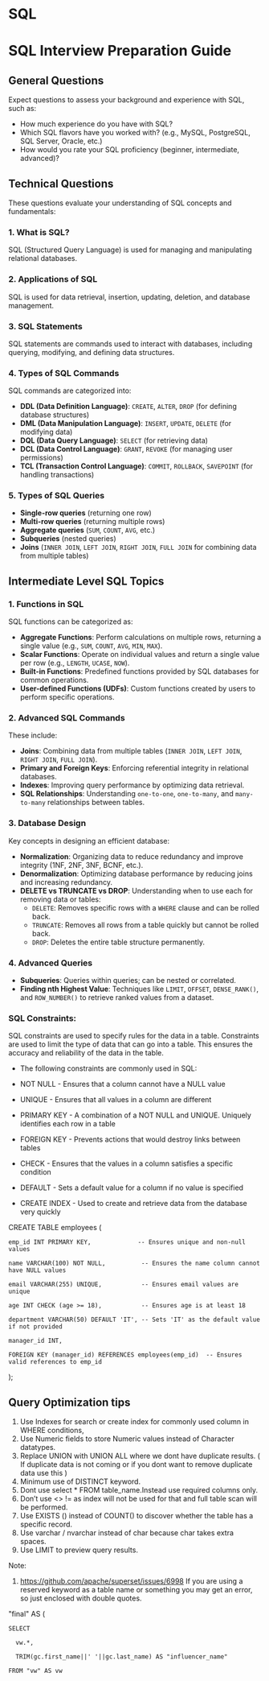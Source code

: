 # SQL

# SQL Interview Preparation Guide

## General Questions
Expect questions to assess your background and experience with SQL, such as:
- How much experience do you have with SQL?
- Which SQL flavors have you worked with? (e.g., MySQL, PostgreSQL, SQL Server, Oracle, etc.)
- How would you rate your SQL proficiency (beginner, intermediate, advanced)?

## Technical Questions
These questions evaluate your understanding of SQL concepts and fundamentals:

### 1. What is SQL?
SQL (Structured Query Language) is used for managing and manipulating relational databases.

### 2. Applications of SQL
SQL is used for data retrieval, insertion, updating, deletion, and database management.

### 3. SQL Statements
SQL statements are commands used to interact with databases, including querying, modifying, and defining data structures.

### 4. Types of SQL Commands
SQL commands are categorized into:
- **DDL (Data Definition Language)**: `CREATE`, `ALTER`, `DROP` (for defining database structures)
- **DML (Data Manipulation Language)**: `INSERT`, `UPDATE`, `DELETE` (for modifying data)
- **DQL (Data Query Language)**: `SELECT` (for retrieving data)
- **DCL (Data Control Language)**: `GRANT`, `REVOKE` (for managing user permissions)
- **TCL (Transaction Control Language)**: `COMMIT`, `ROLLBACK`, `SAVEPOINT` (for handling transactions)

### 5. Types of SQL Queries
- **Single-row queries** (returning one row)
- **Multi-row queries** (returning multiple rows)
- **Aggregate queries** (`SUM`, `COUNT`, `AVG`, etc.)
- **Subqueries** (nested queries)
- **Joins** (`INNER JOIN`, `LEFT JOIN`, `RIGHT JOIN`, `FULL JOIN` for combining data from multiple tables)

## Intermediate Level SQL Topics

### 1. Functions in SQL
SQL functions can be categorized as:
- **Aggregate Functions**: Perform calculations on multiple rows, returning a single value (e.g., `SUM`, `COUNT`, `AVG`, `MIN`, `MAX`).
- **Scalar Functions**: Operate on individual values and return a single value per row (e.g., `LENGTH`, `UCASE`, `NOW`).
- **Built-in Functions**: Predefined functions provided by SQL databases for common operations.
- **User-defined Functions (UDFs)**: Custom functions created by users to perform specific operations.

### 2. Advanced SQL Commands
These include:
- **Joins**: Combining data from multiple tables (`INNER JOIN`, `LEFT JOIN`, `RIGHT JOIN`, `FULL JOIN`).
- **Primary and Foreign Keys**: Enforcing referential integrity in relational databases.
- **Indexes**: Improving query performance by optimizing data retrieval.
- **SQL Relationships**: Understanding `one-to-one`, `one-to-many`, and `many-to-many` relationships between tables.

### 3. Database Design
Key concepts in designing an efficient database:
- **Normalization**: Organizing data to reduce redundancy and improve integrity (1NF, 2NF, 3NF, BCNF, etc.).
- **Denormalization**: Optimizing database performance by reducing joins and increasing redundancy.
- **DELETE vs TRUNCATE vs DROP**: Understanding when to use each for removing data or tables:
  - `DELETE`: Removes specific rows with a `WHERE` clause and can be rolled back.
  - `TRUNCATE`: Removes all rows from a table quickly but cannot be rolled back.
  - `DROP`: Deletes the entire table structure permanently.

### 4. Advanced Queries
- **Subqueries**: Queries within queries; can be nested or correlated.
- **Finding nth Highest Value**: Techniques like `LIMIT`, `OFFSET`, `DENSE_RANK()`, and `ROW_NUMBER()` to retrieve ranked values from a dataset.


### SQL Constraints:

SQL constraints are used to specify rules for the data in a table. Constraints are used to limit the type of data that can go into a table. This ensures the accuracy and reliability of the data in the table.


- The following constraints are commonly used in SQL:

- NOT NULL - Ensures that a column cannot have a NULL value
- UNIQUE - Ensures that all values in a column are different
- PRIMARY KEY - A combination of a NOT NULL and UNIQUE. Uniquely identifies each row in a table
- FOREIGN KEY - Prevents actions that would destroy links between tables
- CHECK - Ensures that the values in a column satisfies a specific condition
- DEFAULT - Sets a default value for a column if no value is specified
- CREATE INDEX - Used to create and retrieve data from the database very quickly


CREATE TABLE employees (

    emp_id INT PRIMARY KEY,             -- Ensures unique and non-null values
    
    name VARCHAR(100) NOT NULL,          -- Ensures the name column cannot have NULL values
    
    email VARCHAR(255) UNIQUE,           -- Ensures email values are unique
    
    age INT CHECK (age >= 18),           -- Ensures age is at least 18
    
    department VARCHAR(50) DEFAULT 'IT', -- Sets 'IT' as the default value if not provided
    
    manager_id INT,  
    
    FOREIGN KEY (manager_id) REFERENCES employees(emp_id)  -- Ensures valid references to emp_id
    
);


## Query Optimization tips

1. Use Indexes for search or create index for commonly used column in WHERE conditions,
2. Use Numeric fields to store Numeric values instead of Character datatypes.
3. Replace UNION with UNION ALL where we dont have duplicate results. ( If duplicate data is not coming or if you dont want to remove duplicate data use this )
4. Minimum use of DISTINCT keyword.
5. Dont use select * FROM table_name.Instead use required columns only.
6. Don’t use <>     !=  as index will not be used for that and full table scan will be performed.
7. Use EXISTS () instead of COUNT() to discover whether the table has a specific record.
8. Use varchar / nvarchar instead of char because char takes extra spaces.
9. Use LIMIT to preview query results.

Note:
1. https://github.com/apache/superset/issues/6998
If you are using a reserved keyword as a table name or something you may get an error, so just enclosed with double quotes.


  "final" AS (
  
    SELECT
    
      vw.*,
      
      TRIM(gc.first_name||' '||gc.last_name) AS "influencer_name"
      
    FROM "vw" AS vw
